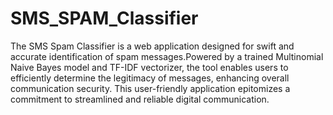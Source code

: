 # SMS_SPAM_Classifier
The SMS Spam Classifier is a web application designed for swift and accurate identification of spam messages.Powered by a trained Multinomial Naive Bayes model and TF-IDF vectorizer, the tool enables users to efficiently determine the legitimacy of messages, enhancing overall communication security. This user-friendly application epitomizes a commitment to streamlined and reliable digital communication.
